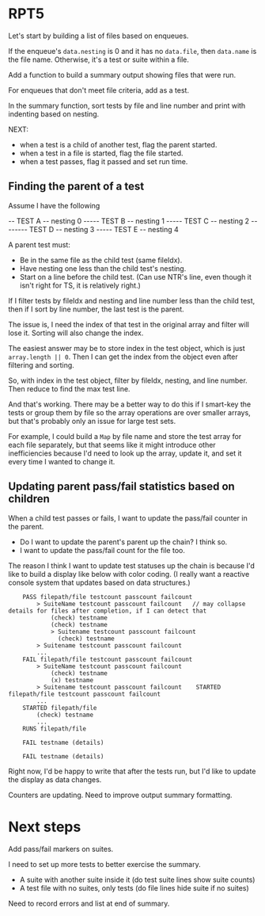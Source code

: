 # RPT5

Let's start by building a list of files based on enqueues.

If the enqueue's `data.nesting` is 0 and it has no `data.file`, then `data.name` is the file name. Otherwise, it's a test or suite within a file.

Add a function to build a summary output showing files that were run.

For enqueues that don't meet file criteria, add as a test.

In the summary function, sort tests by file and line number and print with indenting based on nesting.

NEXT:

- when a test is a child of another test, flag the parent started.
- when a test in a file is started, flag the file started.
- when a test passes, flag it passed and set run time.

## Finding the parent of a test

Assume I have the following

-- TEST A -- nesting 0
----- TEST B -- nesting 1
----- TEST C -- nesting 2
-------- TEST D -- nesting 3
----- TEST E -- nesting 4

A parent test must:

- Be in the same file as the child test (same fileIdx).
- Have nesting one less than the child test's nesting.
- Start on a line before the child test. (Can use NTR's line, even though it isn't right for TS, it is relatively right.)

If I filter tests by fileIdx and nesting and line number less than the child test, then if I sort by line number, the last test is the parent.

The issue is, I need the index of that test in the original array and filter will lose it. Sorting will also change the index.

The easiest answer may be to store index in the test object, which is just `array.length || 0`. Then I can get the index from the object even after filtering and sorting.

So, with index in the test object, filter by fileIdx, nesting, and line number. Then reduce to find the max test line.

And that's working. There may be a better way to do this if I smart-key the tests or group them by file so the array operations are over smaller arrays, but that's probably only an issue for large test sets.

For example, I could build a `Map` by file name and store the test array for each file separately, but that seems like it might introduce other inefficiencies because I'd need to look up the array, update it, and set it every time I wanted to change it.

## Updating parent pass/fail statistics based on children

When a child test passes or fails, I want to update the pass/fail counter in the parent.

- Do I want to update the parent's parent up the chain? I think so.
- I want to update the pass/fail count for the file too.

The reason I think I want to update test statuses up the chain is because I'd like to build a display like below with color coding. (I really want a reactive console system that updates based on data structures.)

```text
    PASS filepath/file testcount passcount failcount
        > SuiteName testcount passcount failcount   // may collapse details for files after completion, if I can detect that
            (check) testname
            (check) testname
            > Suitename testcount passcount failcount
              (check) testname
        > Suitename testcount passcount failcount
        ...
    FAIL filepath/file testcount passcount failcount
        > SuiteName testcount passcount failcount
            (check) testname
            (x) testname
        > Suitename testcount passcount failcount    STARTED filepath/file testcount passcount failcount
        ...
    STARTED filepath/file
        (check) testname
        ...
    RUNS filepath/file

    FAIL testname (details)

    FAIL testname (details)
```

Right now, I'd be happy to write that after the tests run, but I'd like to update the display as data changes.

Counters are updating. Need to improve output summary formatting.

# Next steps

Add pass/fail markers on suites.

I need to set up more tests to better exercise the summary.

- A suite with another suite inside it (do test suite lines show suite counts)
- A test file with no suites, only tests (do file lines hide suite if no suites)

Need to record errors and list at end of summary.